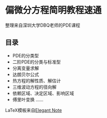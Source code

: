 # 偏微分方程简明教程速通
整理来自深圳大学DBQ老师的PDE课程
## 目录
- PDE的分类型
- 二阶PDE的分类与标准型
- 分离变量求解
- 达朗贝尔公式
- 热方程的解性质、解估计
- 三维波动方程的径向解
- 依赖区域、决定区域、影响区域
- 傅里叶变换
……

LaTeX模板来自[Elegant Note](https://github.com/ElegantLaTeX/ElegantNote)
